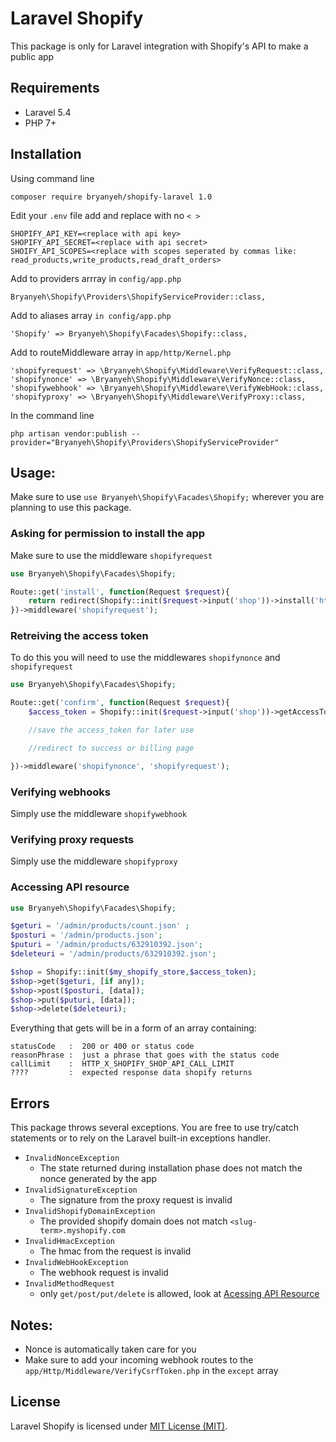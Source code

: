 # Laravel Shopify
This package is only for Laravel integration with Shopify's API to make a public app

## Requirements
- Laravel 5.4
- PHP 7+

## Installation
Using command line
```
composer require bryanyeh/shopify-laravel 1.0
```


Edit your ```.env``` file add and replace with no ```< >```
```
SHOPIFY_API_KEY=<replace with api key>
SHOPIFY_API_SECRET=<replace with api secret>
SHOIFY_API_SCOPES=<replace with scopes seperated by commas like: read_products,write_products,read_draft_orders>
```


Add to providers arrray in ```config/app.php```
```
Bryanyeh\Shopify\Providers\ShopifyServiceProvider::class,
```


Add to aliases array ```in config/app.php```
```
'Shopify' => Bryanyeh\Shopify\Facades\Shopify::class,
```


Add to routeMiddleware array in ```app/http/Kernel.php```
```
'shopifyrequest' => \Bryanyeh\Shopify\Middleware\VerifyRequest::class,
'shopifynonce' => \Bryanyeh\Shopify\Middleware\VerifyNonce::class,
'shopifywebhook' => \Bryanyeh\Shopify\Middleware\VerifyWebHook::class,
'shopifyproxy' => \Bryanyeh\Shopify\Middleware\VerifyProxy::class,
```


In the command line
```
php artisan vendor:publish --provider="Bryanyeh\Shopify\Providers\ShopifyServiceProvider" 
```


## Usage:
Make sure to use ```use Bryanyeh\Shopify\Facades\Shopify;``` wherever you are planning to use this package.


### Asking for permission to install the app
Make sure to use the middleware ```shopifyrequest```
```php
use Bryanyeh\Shopify\Facades\Shopify;

Route::get('install', function(Request $request){
    return redirect(Shopify::init($request->input('shop'))->install('https://example.com/confirm'));
})->middleware('shopifyrequest');
```


### Retreiving the access token
To do this you will need to use the middlewares ```shopifynonce``` and ```shopifyrequest```
```php
use Bryanyeh\Shopify\Facades\Shopify;

Route::get('confirm', function(Request $request){
    $access_token = Shopify::init($request->input('shop'))->getAccessToken($request->input('code'))['access_token'];

    //save the access_token for later use

    //redirect to success or billing page

})->middleware('shopifynonce', 'shopifyrequest');
```


### Verifying webhooks
Simply use the middleware ```shopifywebhook```


### Verifying proxy requests
Simply use the middleware ```shopifyproxy```


### Accessing API resource
```php
use Bryanyeh\Shopify\Facades\Shopify;

$geturi = '/admin/products/count.json' ;
$posturi = '/admin/products.json';
$puturi = '/admin/products/632910392.json';
$deleteuri = '/admin/products/632910392.json';

$shop = Shopify::init($my_shopify_store,$access_token);
$shop->get($geturi, [if any]);
$shop->post($posturi, [data]);
$shop->put($puturi, [data]);
$shop->delete($deleteuri);
```


Everything that gets will be in a form of an array containing:
```
statusCode   :  200 or 400 or status code
reasonPhrase :  just a phrase that goes with the status code
callLimit    :  HTTP_X_SHOPIFY_SHOP_API_CALL_LIMIT
????         :  expected response data shopify returns
```


## Errors
This package throws several exceptions. You are free to use try/catch statements or to rely on the Laravel built-in exceptions handler.
- ```InvalidNonceException```
    - The state returned during installation phase does not match the nonce generated by the app
- ```InvalidSignatureException```
    - The signature from the proxy request is invalid
- ```InvalidShopifyDomainException```
    - The provided shopify domain does not match ```<slug-term>.myshopify.com```
- ```InvalidHmacException```
    - The hmac from the request is invalid
- ```InvalidWebHookException```
    - The webhook request is invalid
- ```InvalidMethodRequest```
    - only ```get/post/put/delete``` is allowed, look at [Acessing API Resource](#accessing-api-resource)


## Notes:
- Nonce is automatically taken care for you
- Make sure to add your incoming webhook routes to the ```app/Http/Middleware/VerifyCsrfToken.php``` in the ```except``` array


## License
Laravel Shopify is licensed under [MIT License (MIT)](license.md).